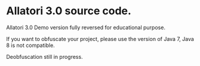 # Allatori 3.0 source code.
Allatori 3.0 Demo version fully reversed for educational purpose.

If you want to obfuscate your project, please use the version of Java 7, Java 8 is not compatible.

Deobfuscation still in progress.
